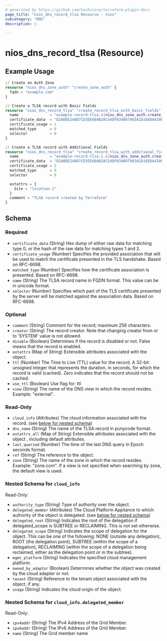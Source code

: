 ```yaml
---
# generated by https://github.com/hashicorp/terraform-plugin-docs
page_title: "nios_dns_record_tlsa Resource - nios"
subcategory: "DNS"
description: |-
  
---
```


# nios_dns_record_tlsa (Resource)



## Example Usage

```terraform
// Create an Auth Zone
resource "nios_dns_zone_auth" "create_zone_auth" {
  fqdn = "example.com"
}

// Create a TLSA record with Basic Fields
resource "nios_dns_record_tlsa" "create_record_tlsa_with_basic_fields" {
  name              = "example-record-tlsa.${nios_dns_zone_auth.create_zone_auth.fqdn}"
  certificate_data  = "D2ABDE240D7CD3EE6B4B28C54DF034B97983A1D16E8A410E4561CB106618E971"
  certificate_usage = 2
  matched_type      = 0
  selector          = 0
}

// Create a TLSA record with Additional Fields
resource "nios_dns_record_tlsa" "create_record_tlsa_with_additional_fields" {
  name              = "example-record-tlsa-1.${nios_dns_zone_auth.create_zone_auth.fqdn}"
  certificate_data  = "D2ABDE240D7CD3EE6B4B28C54DF034B97983A1D16E8A410E4561CB106618E971"
  certificate_usage = 2
  matched_type      = 0
  selector          = 0

  extattrs = {
    Site = "location-1"
  }
  comment = "TLSA record created by Terraform"
}
```

<!-- schema generated by tfplugindocs -->
## Schema

### Required

- `certificate_data` (String) Hex dump of either raw data for matching type 0, or the hash of the raw data for matching types 1 and 2.
- `certificate_usage` (Number) Specifies the provided association that will be used to match the certificate presented in the TLS handshake. Based on RFC-6698.
- `matched_type` (Number) Specifies how the certificate association is presented. Based on RFC-6698.
- `name` (String) The TLSA record name in FQDN format. This value can be in unicode format.
- `selector` (Number) Specifies which part of the TLS certificate presented by the server will be matched against the association data. Based on RFC-6698.

### Optional

- `comment` (String) Comment for the record; maximum 256 characters.
- `creator` (String) The record creator. Note that changing creator from or to 'SYSTEM' value is not allowed.
- `disable` (Boolean) Determines if the record is disabled or not. False means that the record is enabled.
- `extattrs` (Map of String) Extensible attributes associated with the object.
- `ttl` (Number) The Time to Live (TTL) value for the record. A 32-bit unsigned integer that represents the duration, in seconds, for which the record is valid (cached). Zero indicates that the record should not be cached.
- `use_ttl` (Boolean) Use flag for: ttl
- `view` (String) The name of the DNS view in which the record resides. Example: "external".

### Read-Only

- `cloud_info` (Attributes) The cloud information associated with the record. (see [below for nested schema](#nestedatt--cloud_info))
- `dns_name` (String) The name of the TLSA record in punycode format.
- `extattrs_all` (Map of String) Extensible attributes associated with the object , including default attributes.
- `last_queried` (Number) The time of the last DNS query in Epoch seconds format.
- `ref` (String) The reference to the object.
- `zone` (String) The name of the zone in which the record resides. Example: "zone.com". If a view is not specified when searching by zone, the default view is used.

<a id="nestedatt--cloud_info"></a>
### Nested Schema for `cloud_info`

Read-Only:

- `authority_type` (String) Type of authority over the object.
- `delegated_member` (Attributes) The Cloud Platform Appliance to which authority of the object is delegated. (see [below for nested schema](#nestedatt--cloud_info--delegated_member))
- `delegated_root` (String) Indicates the root of the delegation if delegated_scope is SUBTREE or RECLAIMING. This is not set otherwise.
- `delegated_scope` (String) Indicates the scope of delegation for the object. This can be one of the following: NONE (outside any delegation), ROOT (the delegation point), SUBTREE (within the scope of a delegation), RECLAIMING (within the scope of a delegation being reclaimed, either as the delegation point or in the subtree).
- `mgmt_platform` (String) Indicates the specified cloud management platform.
- `owned_by_adaptor` (Boolean) Determines whether the object was created by the cloud adapter or not.
- `tenant` (String) Reference to the tenant object associated with the object, if any.
- `usage` (String) Indicates the cloud origin of the object.

<a id="nestedatt--cloud_info--delegated_member"></a>
### Nested Schema for `cloud_info.delegated_member`

Read-Only:

- `ipv4addr` (String) The IPv4 Address of the Grid Member.
- `ipv6addr` (String) The IPv6 Address of the Grid Member.
- `name` (String) The Grid member name
